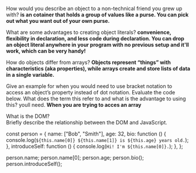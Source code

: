 How would you describe an object to a non-technical friend you grew up with?
**is an cotainer that holds a group of values like a purse. You can pick out what you want out of your own purse.**

What are some advantages to creating object literals?
**convenience, flexibility in declaration, and less code during declaration. You can drop an object literal anywhere in your program with no previous setup and it'll work, which can be very handy!**

How do objects differ from arrays?
**Objects represent “things” with characteristics (aka properties), while arrays create and store lists of data in a single variable.**

Give an example for when you would need to use bracket notation to access an object’s property instead of dot notation.
Evaluate the code below. What does the term this refer to and what is the advantage to using this? youll need. **When you are trying to acces an array**

What is the DOM?  
Briefly describe the relationship between the DOM and JavaScript.

<!-- const is siminlar to "let" but will not change. Person is a vairble and {} 👈🏽 is what objects be in. name: age: bio: are all properities that is naming the array. we also have a console.log which is ouputing the function.-->

const person = {
name: ["Bob", "Smith"],
age: 32,
bio: function () {
console.log(`${this.name[0]} ${this.name[1]} is ${this.age} years old.`);
},
introduceSelf: function () {
console.log(`Hi! I'm ${this.name[0]}.`);
},
};

person.name;
person.name[0];
person.age;
person.bio();
person.introduceSelf();

